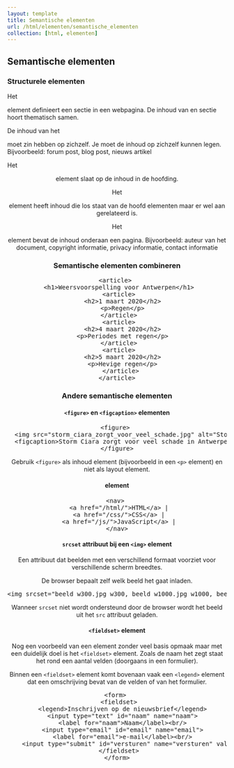 ```yaml
---
layout: template
title: Semantische elementen
url: /html/elementen/semantische_elementen
collection: [html, elementen]
---
```

## Semantische elementen

### Structurele elementen

Het <code><section></code> element definieert een sectie in een webpagina. De inhoud van en sectie hoort thematisch samen.

De inhoud van het <code><article></code> moet zin hebben op zichzelf. Je moet de inhoud op zichzelf kunnen legen.
Bijvoorbeeld: forum post, blog post, nieuws artikel

Het <code><header></code> element slaat op de inhoud in de hoofding.

Het <code><aside></code> element heeft inhoud die los staat van de hoofd elementen maar er wel aan gerelateerd is.

Het <code><footer></code> element bevat de inhoud onderaan een pagina. 
Bijvoorbeeld:  auteur van het document, copyright informatie, privacy informatie, contact informatie

### Semantische elementen combineren
<pre data-enlighter-language="html">
&lt;article&gt; 
  &lt;h1&gt;Weersvoorspelling voor Antwerpen&lt;/h1&gt; 
  &lt;article&gt; 
    &lt;h2&gt;1 maart 2020&lt;/h2&gt; 
    &lt;p&gt;Regen&lt;/p&gt; 
  &lt;/article&gt; 
  &lt;article&gt; 
    &lt;h2&gt;4 maart 2020&lt;/h2&gt; 
    &lt;p&gt;Periodes met regen&lt;/p&gt; 
  &lt;/article&gt; 
  &lt;article&gt; 
    &lt;h2&gt;5 maart 2020&lt;/h2&gt; 
    &lt;p&gt;Hevige regen&lt;/p&gt; 
  &lt;/article&gt;
&lt;/article&gt;
</pre>

### Andere semantische elementen

#### <code>&lt;figure&gt;</code> en <code>&lt;figcaption&gt;</code> elementen
<pre data-enlighter-language="html">
&lt;figure&gt; 
  &lt;img src=&quot;storm_ciara_zorgt_voor_veel_schade.jpg&quot; alt=&quot;Storm Ciara zorgt voor veel schade&quot;&gt; 
  &lt;figcaption&gt;Storm Ciara zorgt voor veel schade in Antwerpen&lt;/figcaption&gt; 
&lt;/figure&gt;
</pre>
 
Gebruik <code>&lt;figure&gt;</code> als inhoud element (bijvoorbeeld in een <code>&lt;p&gt;</code> element) en niet als layout element.

#### <code><nav></code> element
<pre data-enlighter-language="html">
&lt;nav&gt; 
  &lt;a href=&quot;/html/&quot;&gt;HTML&lt;/a&gt; | 
  &lt;a href=&quot;/css/&quot;&gt;CSS&lt;/a&gt; | 
  &lt;a href=&quot;/js/&quot;&gt;JavaScript&lt;/a&gt; | 
&lt;/nav&gt;
</pre>

#### <code>srcset</code> attribuut bij een <code>&lt;img&gt;</code> element
Een attribuut dat beelden met een verschillend formaat voorziet voor verschillende scherm breedtes.

De browser bepaalt zelf welk beeld het gaat inladen.

<pre data-enlighter-language="html">
&lt;img srcset=&quot;beeld_w300.jpg w300, beeld_w1000.jpg w1000, beeld_w2000.jpg w2000&quot; src=&quot;beeld.jpg&quot;&gt;
</pre>

Wanneer <code>srcset</code> niet wordt ondersteund door de browser wordt het beeld uit het <code>src</code> attribuut geladen.

#### <code>&lt;fieldset&gt;</code> element
Nog een voorbeeld van een element zonder veel basis opmaak maar met een duidelijk doel is het <code>&lt;fieldset&gt;</code> element. Zoals de naam het zegt staat het rond een aantal velden (doorgaans in een formulier).

Binnen een <code>&lt;fieldset&gt;</code> element komt bovenaan vaak een <code>&lt;legend&gt;</code> element dat een omschrijving bevat van de velden of van het formulier.

<pre data-enlighter-language="html">
&lt;form&gt; 
  &lt;fieldset&gt; 
    &lt;legend&gt;Inschrijven op de nieuwsbrief&lt;/legend&gt; 
    &lt;input type=&quot;text&quot; id=&quot;naam&quot; name=&quot;naam&quot;&gt; 
    &lt;label for=&quot;naam&quot;&gt;Naam&lt;/label&gt;&lt;br/&gt; 
    &lt;input type=&quot;email&quot; id=&quot;email&quot; name=&quot;email&quot;&gt; 
    &lt;label for=&quot;email&quot;&gt;e-mail&lt;/label&gt;&lt;br/&gt; 
    &lt;input type=&quot;submit&quot; id=&quot;versturen&quot; name=&quot;versturen&quot; value=&quot;Inschrijven&quot;&gt; 
  &lt;/fieldset&gt; 
&lt;/form&gt;
</pre>
